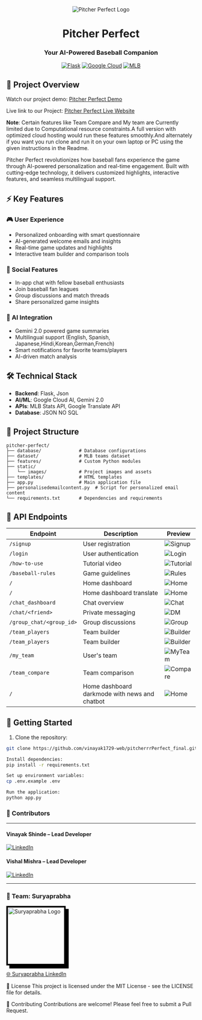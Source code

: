 <div align="center">
  <img src="static/images/logo.png" alt="Pitcher Perfect Logo" width=""250/>
  
  # Pitcher Perfect
  ### Your AI-Powered Baseball Companion
  
  [![Flask](https://img.shields.io/badge/Flask-000000?style=for-the-badge&logo=flask&logoColor=white)](https://flask.palletsprojects.com/)
  [![Google Cloud](https://img.shields.io/badge/Google_Cloud-4285F4?style=for-the-badge&logo=google-cloud&logoColor=white)](https://cloud.google.com/)
  [![MLB](https://img.shields.io/badge/MLB-041E42?style=for-the-badge&logo=mlb&logoColor=white)](https://www.mlb.com/)
</div>

## 🎯 Project Overview

Watch our project demo: [Pitcher Perfect Demo](https://youtu.be/-ELvMqja4uw?si=JhBT3p2oq5kUMwl9)

Live link to our Project:  [Pitcher Perfect Live Website](https://pitcherrrperfect-final.onrender.com/)

**Note**: Certain features like Team Compare and My team are Currently limited due to Computational resource constraints.A full version with optimized cloud hosting would run these features smoothly.And alternately if you want you run clone and run it on your own laptop or PC using the given instructions in the Readme.

Pitcher Perfect revolutionizes how baseball fans experience the game through AI-powered personalization and real-time engagement. Built with cutting-edge technology, it delivers customized highlights, interactive features, and seamless multilingual support.

<!-- <div align="center">
  <img src="static/images/dashboard_preview.png" alt="Dashboard Preview" width="800"/>
</div> -->

## ⚡ Key Features

### 🎮 User Experience
- Personalized onboarding with smart questionnaire
- AI-generated welcome emails and insights
- Real-time game updates and highlights
- Interactive team builder and comparison tools

### 💬 Social Features
- In-app chat with fellow baseball enthusiasts
- Join baseball fan leagues
- Group discussions and match threads
- Share personalized game insights

### 🤖 AI Integration
- Gemini 2.0 powered game summaries
- Multilingual support (English, Spanish, Japanese,Hindi,Korean,German,French)
- Smart notifications for favorite teams/players
- AI-driven match analysis

## 🛠️ Technical Stack

- **Backend**: Flask, Json
- **AI/ML**: Google Cloud AI, Gemini 2.0
- **APIs**: MLB Stats API, Google Translate API
- **Database**: JSON NO SQL
  

## 📁 Project Structure

```
pitcher-perfect/
├── database/              # Database configurations
├── dataset/               # MLB teams dataset
├── features/              # Custom Python modules
├── static/                
│   └── images/            # Project images and assets
├── templates/             # HTML templates
├── app.py                 # Main application file
├── personalisedemailcontent.py  # Script for personalized email content
└── requirements.txt       # Dependencies and requirements
```


## 🔄 API Endpoints

| Endpoint | Description | Preview |
|----------|-------------|---------|
| `/signup` | User registration | ![Signup](static/images/signup.png) |
| `/login` | User authentication | ![Login](static/images/login.png) |
| `/how-to-use` | Tutorial video | ![Tutorial](static/images/how-to-use.png) |
| `/baseball-rules` | Game guidelines | ![Rules](static/images/baseball-rules.png) |
| `/` | Home dashboard | ![Home](static/images/home.png) |
| `/` | Home dashboard translate| ![Home](static/images/translate.png) |
| `/chat_dashboard` | Chat overview | ![Chat](static/images/Chat_dashboard.png) |
| `/chat/<friend>` | Private messaging | ![DM](static/images/Chat.png) |
| `/group_chat/<group_id>` | Group discussions | ![Group](static/images/Group_chat.png) |
| `/team_players` | Team builder | ![Builder](static/images/Built_your_team_1.png) |
| `/team_players` | Team builder | ![Builder](static/images/Built_your_team_2.png) |
| `/my_team` | User's team | ![MyTeam](static/images/my_team.png) |
| `/team_compare` | Team comparison | ![Compare](static/images/team_compare.png) |
| `/` | Home dashboard darkmode with news and chatbot | ![Home](static/images/home-with-news-&-chatbot.png) |


## 🚀 Getting Started

1. Clone the repository:
```bash
git clone https://github.com/vinayak1729-web/pitcherrrPerfect_final.git

Install dependencies:
pip install -r requirements.txt

Set up environment variables:
cp .env.example .env

Run the application:
python app.py

```

### **👥 Contributors**
---
#### **Vinayak Shinde** – Lead Developer  
[![LinkedIn](https://img.shields.io/badge/LinkedIn-0A66C2?logo=linkedin&logoColor=white)](https://www.linkedin.com/in/vinayak-shinde-1aa968223/)

#### **Vishal Mishra** – Lead Developer  
[![LinkedIn](https://img.shields.io/badge/LinkedIn-0A66C2?logo=linkedin&logoColor=white)](https://www.linkedin.com/in/vishal-mishra-9b2a48208/)

---
### **🚀 Team: Suryaprabha**  
<a href="https://www.linkedin.com/company/surya-prabha-india">
      <img src="static/images/Suryaprabha.png" alt="Suryaprabha Logo" style="width:150px; border: 4px solid black; border-        radius: 10px; box-shadow: 8px 8px 0px black;">
        </a>  

  [🌐 Suryaprabha LinkedIn](https://www.linkedin.com/company/surya-prabha-india)



📄 License
This project is licensed under the MIT License - see the LICENSE file for details.

🤝 Contributing
Contributions are welcome! Please feel free to submit a Pull Request.


